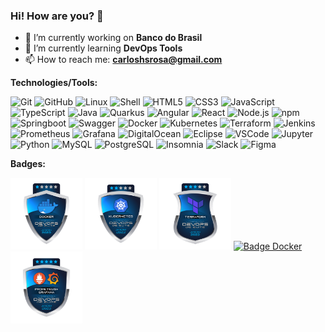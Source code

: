 ### Hi! How are you?  👋

- 🔭 I’m currently working on **Banco do Brasil**
- 🌱 I’m currently learning **DevOps Tools**
- 📫 How to reach me: **carloshsrosa@gmail.com**

**Technologies/Tools:**

![Git](https://img.shields.io/badge/-Git-000?&logo=git)
![GitHub](https://img.shields.io/badge/-GitHub-000000?&logo=github)
![Linux](https://img.shields.io/badge/-Linux-000?&logo=Linux&logoColor=FCC624)
![Shell](https://img.shields.io/badge/-Shell-000?&logo=gnubash)
![HTML5](https://img.shields.io/badge/-HTML5-000?&logo=html5)
![CSS3](https://img.shields.io/badge/-CSS-000?&logo=css3&logoColor=1572B6)
![JavaScript](https://img.shields.io/badge/-JavaScript-000000?&logo=javascript)
![TypeScript](https://img.shields.io/badge/-typescript-000?&logo=typescript)
![Java](https://img.shields.io/badge/-Java-000000?style=flat&logo=oracle&logoColor=F80000)
![Quarkus](https://img.shields.io/badge/-Quarkus-000?&logo=Quarkus)
![Angular](https://img.shields.io/badge/-Angular-000?&logo=Angular)
![React](https://img.shields.io/badge/-React-000?&logo=React)
![Node.js](https://img.shields.io/badge/-Node-000?&logo=node.js)
![npm](https://img.shields.io/badge/-npm-000000?&logo=npm)
![Springboot](https://img.shields.io/badge/-Springboot-000?&logo=springboot)
![Swagger](https://img.shields.io/badge/-Swagger-000?&logo=Swagger)
![Docker](https://img.shields.io/badge/-Docker-000?&logo=Docker)
![Kubernetes](https://img.shields.io/badge/-Kubernetes-000?&logo=Kubernetes)
![Terraform](https://img.shields.io/badge/-Terraform-000?&logo=Terraform&logoColor=7B42BC)
![Jenkins](https://img.shields.io/badge/-Jenkins-000?&logo=Jenkins)
![Prometheus](https://img.shields.io/badge/-Prometheus-000?&logo=Prometheus)
![Grafana](https://img.shields.io/badge/-Grafana-000?&logo=grafana)
![DigitalOcean](https://img.shields.io/badge/-DigitalOcean-000?&logo=DigitalOcean)
![Eclipse](https://img.shields.io/badge/-Eclipse-000?&logo=Eclipse)
![VSCode](https://img.shields.io/badge/-VSCode-000?&logo=Visual%20Studio%20Code&logoColor=007ACC)
![Jupyter](https://img.shields.io/badge/-Jupyter-000000?style=flat&logo=jupyter)
![Python](https://img.shields.io/badge/-Python-000000?style=flat&logo=python)
![MySQL](https://img.shields.io/badge/-MySQL-000?&logo=MySQL)
![PostgreSQL](https://img.shields.io/badge/-PostgreSQL-000?&logo=postgresql&logoColor=336791)
![Insomnia](https://img.shields.io/badge/-Insomnia-000000?style=flat&logo=Insomnia&logoColor=4000BF)
![Slack](https://img.shields.io/badge/-Slack-000?&logo=slack&logoColor=1572B6)
![Figma](https://img.shields.io/badge/-Figma-000000?style=flat&logo=figma)



**Badges:**

<div>
<a href="https://badgr.com/public/assertions/W1ZhFqJaTDiGs57ATdMINg" target="_blank"><img src="./images/imgBadgeDocker.png" alt="Badge Docker" width="115px" height="115px"></a>
<a href="https://badgr.com/public/assertions/jQxjFxDKSbapcvoknVx7rw" target="_blank"><img src="./images/imgBadgeKubernetes.png" alt="Badge Kubernetes" width="115px" height="115px"></a>
<a href="https://badgr.com/public/assertions/6lRzjtm6Tka8KnorYZQdFw" target="_blank"><img src="./images/imgBadgeTerraform.png" alt="Badge Terraform" width="115px" height="115px"></a>
<a href="https://badgr.com/public/assertions/W1ZhFqJaTDiGs57ATdMINg" target="_blank"><img src="https://media.badgr.com/uploads/badges/assertion-LnAh-Y77RoudGKkGkppJ4w.png" alt="Badge Docker" width="115px" height="115px"></a>
<a href="https://badgr.com/public/assertions/86VEFSZbSxyjBiH-YY60fg" target="_blank"><img src="./images/imgBadgePrometheusGrafana.png" alt="Badge Prometheus and Grafana" width="115px" height="115px"></a>
</div>
